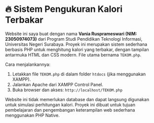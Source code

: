 # 🔥 Sistem Pengukuran Kalori Terbakar

Website ini saya buat dengan nama **Vania Rusprameswari (NIM: 23050974073)** dari Program Studi Pendidikan Teknologi Informasi, Universitas Negeri Surabaya. Proyek ini merupakan sistem sederhana berbasis PHP untuk menghitung kalori yang terbakar, dengan tampilan antarmuka HTML dan CSS modern. File utama bernama `TEKOM.php`.

Cara menjalankannya:
1. Letakkan file `TEKOM.php` di dalam folder `htdocs` (jika menggunakan XAMPP).
2. Jalankan Apache dari XAMPP Control Panel.
3. Buka browser dan akses: `http://localhost/TEKOM.php`

Website ini tidak memerlukan database dan dapat langsung digunakan untuk simulasi perhitungan kalori. Proyek ini dibuat untuk tujuan pembelajaran dan pengembangan keterampilan web sederhana menggunakan PHP Native.
